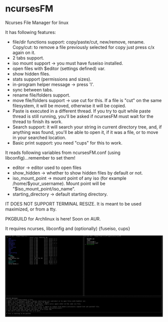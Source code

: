 # ncursesFM
Ncurses File Manager for linux

It has following features:
* file/dir functions support: copy/paste/cut, new/remove, rename. Copy/cut: to remove a file previously selected for copy just press c/x again on it.
* 2 tabs support.
* iso mount support -> you must have fuseiso installed.
* open files with $editor (settings defined) var.
* show hidden files.
* stats support (permissions and sizes).
* in-program helper message -> press 'l'.
* sync between tabs.
* rename file/folders support.
* move file/folders support -> use cut for this. If a file is "cut" on the same filesystem, it will be moved, otherwise it will be copied.
* Paste is executed in a different thread. If you try to quit while paste thread is still running, you'll be asked if ncursesFM must wait for the thread to finish its work.
* Search support: it will search your string in current directory tree, and, if anything was found, you'll be able to open it, if it was a file, or to move in your searched location.
* Basic print support: you need "cups" for this to work.

It reads following variables from ncursesFM.conf (using libconfig)...remember to set them!
* editor -> editor used to open files
* show_hidden -> whether to show hidden files by default or not.
* iso_mount_point -> mount point of any iso (for example /home/$your_username). Mount point will be "$iso_mount_point/iso_name".
* starting_directory -> default starting directory.

IT DOES NOT SUPPORT TERMINAL RESIZE. It is meant to be used maximized, or from a tty.

PKGBUILD for Archlinux is here! Soon on AUR.

It requires ncurses, libconfig and (optionally) {fuseiso, cups}

![Alt text](ncursesfm.png?raw=true)